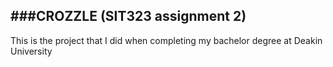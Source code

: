 ###CROZZLE (SIT323 assignment 2)
---
This is the project that I did when completing my bachelor degree at Deakin University 
